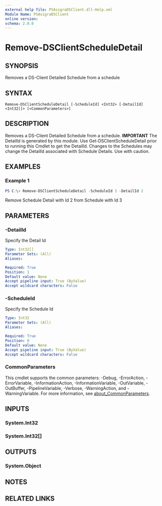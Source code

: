 ```yaml
---
external help file: PSAsigraDSClient.dll-Help.xml
Module Name: PSAsigraDSClient
online version:
schema: 2.0.0
---
```


# Remove-DSClientScheduleDetail

## SYNOPSIS
Removes a DS-Client Detailed Schedule from a schedule

## SYNTAX

```
Remove-DSClientScheduleDetail [-ScheduleId] <Int32> [-DetailId] <Int32[]> [<CommonParameters>]
```

## DESCRIPTION
Removes a DS-Client Detailed Schedule from a schedule. 
**IMPORTANT** The DetailId is generated by this module.
Use Get-DSClientScheduleDetail prior to running this Cmdlet to get the DetailId.
Changes to the Schedules may change the DetailId associated with Schedule Details. Use with caution.

## EXAMPLES

### Example 1
```powershell
PS C:\> Remove-DSClientScheduleDetail -ScheduleId 3 -DetailId 2
```

Remove Schedule Detail with Id 2 from Schedule with Id 3

## PARAMETERS

### -DetailId
Specify the Detail Id

```yaml
Type: Int32[]
Parameter Sets: (All)
Aliases:

Required: True
Position: 1
Default value: None
Accept pipeline input: True (ByValue)
Accept wildcard characters: False
```

### -ScheduleId
Specify the Schedule Id

```yaml
Type: Int32
Parameter Sets: (All)
Aliases:

Required: True
Position: 0
Default value: None
Accept pipeline input: True (ByValue)
Accept wildcard characters: False
```

### CommonParameters
This cmdlet supports the common parameters: -Debug, -ErrorAction, -ErrorVariable, -InformationAction, -InformationVariable, -OutVariable, -OutBuffer, -PipelineVariable, -Verbose, -WarningAction, and -WarningVariable. For more information, see [about_CommonParameters](http://go.microsoft.com/fwlink/?LinkID=113216).

## INPUTS

### System.Int32

### System.Int32[]

## OUTPUTS

### System.Object
## NOTES

## RELATED LINKS
